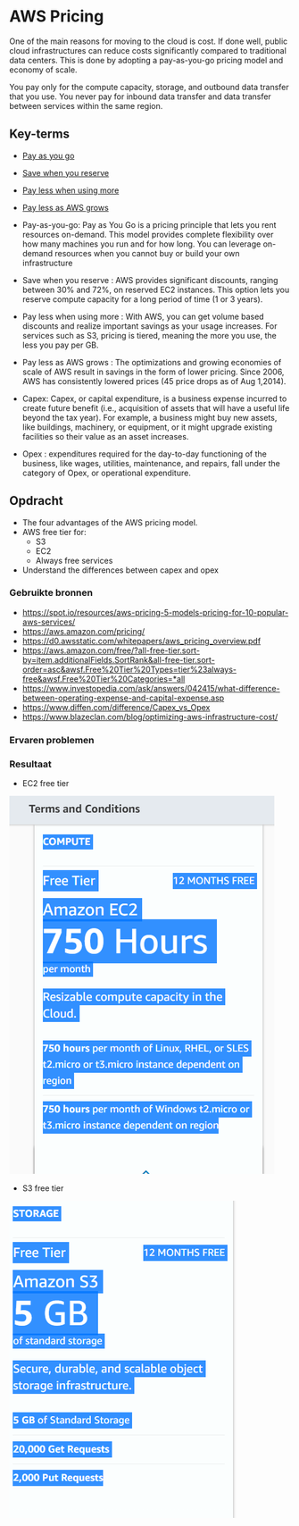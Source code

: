# AWS Pricing
One of the main reasons for moving to the cloud is cost. If done well, public cloud infrastructures can reduce costs significantly compared to traditional data centers. This is done by adopting a pay-as-you-go pricing model and economy of scale.

You pay only for the compute capacity, storage, and outbound data transfer that you use. You never pay for inbound data transfer and data transfer between services within the same region.

## Key-terms
 - [Pay as you go](../beschrijvingen/cloudCost.md###Pay_as_you_go)
 - [Save when you reserve](../beschrijvingen/cloudCost.md#Save_when_you_reserve)
 - [Pay less when using more](../beschrijvingen/cloudCost.md#Pay_less_when_using_more)
 - [Pay less as AWS grows](../beschrijvingen/cloudCost.md#Pay_less_as_AWS_grows)
 
- Pay-as-you-go: Pay as You Go is a pricing principle that lets you rent resources on-demand. This model provides complete flexibility over how many machines you run and for how long. You can leverage on-demand resources when you cannot buy or build your own infrastructure
- Save when you reserve : AWS provides significant discounts, ranging between 30% and 72%, on reserved EC2 instances. This option lets you reserve compute capacity for a long period of time (1 or 3 years). 
- Pay less when using more : With AWS, you can get volume based discounts and realize important savings as your usage increases. For services such as S3, pricing is tiered, meaning the more you use, the less you pay per GB.
- Pay less as AWS grows :  The optimizations and growing economies of scale of AWS result in savings in the form of lower pricing. Since 2006, AWS has consistently lowered prices (45 price drops as of Aug 1,2014).
- Capex: Capex, or capital expenditure, is a business expense incurred to create future benefit (i.e., acquisition of assets that will have a useful life beyond the tax year). For example, a business might buy new assets, like buildings, machinery, or equipment, or it might upgrade existing facilities so their value as an asset increases.
- Opex : expenditures required for the day-to-day functioning of the business, like wages, utilities, maintenance, and repairs, fall under the category of Opex, or operational expenditure.


## Opdracht
- The four advantages of the AWS pricing model.
- AWS free tier for:
    - S3
    - EC2
    - Always free services
- Understand the differences between capex and opex


### Gebruikte bronnen
- https://spot.io/resources/aws-pricing-5-models-pricing-for-10-popular-aws-services/
- https://aws.amazon.com/pricing/
- https://d0.awsstatic.com/whitepapers/aws_pricing_overview.pdf
- https://aws.amazon.com/free/?all-free-tier.sort-by=item.additionalFields.SortRank&all-free-tier.sort-order=asc&awsf.Free%20Tier%20Types=tier%23always-free&awsf.Free%20Tier%20Categories=*all
- https://www.investopedia.com/ask/answers/042415/what-difference-between-operating-expense-and-capital-expense.asp
- https://www.diffen.com/difference/Capex_vs_Opex
- https://www.blazeclan.com/blog/optimizing-aws-infrastructure-cost/

### Ervaren problemen

### Resultaat
- EC2 free tier

![alt text](https://github.com/techgrounds/cloud-6-repo-rupaliBC/blob/main/00_includes/EC2.png)

- S3 free tier

![alt text](https://github.com/techgrounds/cloud-6-repo-rupaliBC/blob/main/00_includes/s3.png)




